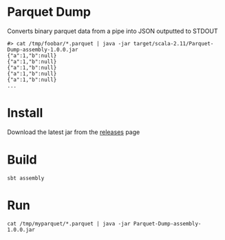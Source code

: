 # Parquet Dump

Converts binary parquet data from a pipe into JSON outputted to STDOUT

```
#> cat /tmp/foobar/*.parquet | java -jar target/scala-2.11/Parquet-Dump-assembly-1.0.0.jar
{"a":1,"b":null}
{"a":1,"b":null}
{"a":1,"b":null}
{"a":1,"b":null}
{"a":1,"b":null}
...
```
# Install

Download the latest jar from the [releases](../../releases/latest) page

# Build

```
sbt assembly
```

# Run

```
cat /tmp/myparquet/*.parquet | java -jar Parquet-Dump-assembly-1.0.0.jar
```
